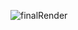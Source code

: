 ![finalRender](https://github.com/Ewan-DuplessisK/RaytracingIntro/blob/main/finalSmall.ppm?raw=true)
